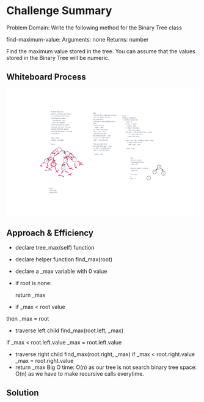 # Challenge Summary
<!-- Description of the challenge -->
Problem Domain:
Write the following method for the Binary Tree class

find-maximum-value:
 Arguments: none
 Returns: number

Find the maximum value stored in the tree. You can assume that the values stored in the Binary Tree will be numeric.

## Whiteboard Process
<!-- Embedded whiteboard image -->
![whiteboard](../tree_max/tree-max-class-16.png)

## Approach & Efficiency
<!-- What approach did you take? Why? What is the Big O space/time for this approach? -->
* declare tree_max(self) function

* declare helper function find_max(root)

* declare a _max variable with 0 value

* if root is none:

  return _max

* if _max < root value

 then _max = root

* traverse left child find_max(root.left, _max)

if _max < root.left.value
_max = root.left.value
* traverse right child find_max(root.right, _max)
if _max <  root.right.value
_max =  root.right.value
* return _max
Big O
time: O(n) as our tree is not search binary tree
space: O(n) as we have to make recursive calls everytime.

## Solution
<!-- Show how to run your code, and examples of it in action -->
